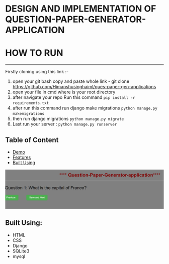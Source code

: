 # DESIGN AND IMPLEMENTATION OF QUESTION-PAPER-GENERATOR-APPLICATION
# HOW TO RUN
--------------------------------------------------------------------
Firstly cloning using this link :-
1. open your git bash copy and paste
   whole link -
 git clone https://github.com/Himanshusinghaiml/ques-paper-gen-applications
3. open your file in cmd where is your root directory
 4. after navigate your repo Run this command  `pip install -r requirements.txt`
5. after run this command run django make migrations `python manage.py makemigrations`
 6. then run django migrations `python manage.py migrate`
 7. Last run your server : `python manage.py runserver`
 

## Table of Content
* [Demo](#demo)
* [Features](#features)
* [Built Using](#built-using)
 
 
 ![question showing](https://github.com/Himanshusinghaiml/ques-paper-gen-applications/blob/main/show.png)
 

## <a name="built-using"></a> Built Using:
- HTML
- CSS
- Django
- SQLite3
- mysql 
